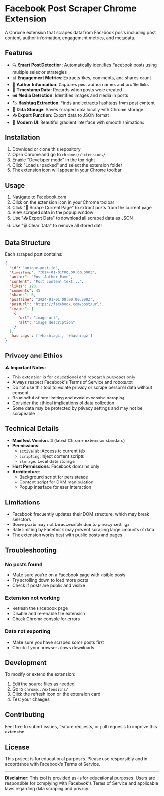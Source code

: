 # Facebook Post Scraper Chrome Extension

A Chrome extension that scrapes data from Facebook posts including post content, author information, engagement metrics, and metadata.

## Features

- 🔍 **Smart Post Detection**: Automatically identifies Facebook posts using multiple selector strategies
- 📊 **Engagement Metrics**: Extracts likes, comments, and shares count
- 👤 **Author Information**: Captures post author names and profile links
- 📅 **Timestamp Data**: Records when posts were created
- 🖼️ **Media Detection**: Identifies images and media in posts
- 🏷️ **Hashtag Extraction**: Finds and extracts hashtags from post content
- 💾 **Data Storage**: Saves scraped data locally with Chrome storage
- 📥 **Export Function**: Export data to JSON format
- 🎨 **Modern UI**: Beautiful gradient interface with smooth animations

## Installation

1. Download or clone this repository
2. Open Chrome and go to `chrome://extensions/`
3. Enable "Developer mode" in the top right
4. Click "Load unpacked" and select the extension folder
5. The extension icon will appear in your Chrome toolbar

## Usage

1. Navigate to Facebook.com
2. Click on the extension icon in your Chrome toolbar
3. Click "🚀 Scrape Current Page" to extract posts from the current page
4. View scraped data in the popup window
5. Use "📥 Export Data" to download all scraped data as JSON
6. Use "🗑️ Clear Data" to remove all stored data

## Data Structure

Each scraped post contains:

```json
{
  "id": "unique-post-id",
  "timestamp": "2024-01-01T00:00:00.000Z",
  "author": "Post Author Name",
  "content": "Post content text...",
  "likes": 123,
  "comments": 45,
  "shares": 6,
  "postTime": "2024-01-01T00:00:00.000Z",
  "postUrl": "https://facebook.com/post/url",
  "images": [
    {
      "url": "image-url",
      "alt": "image description"
    }
  ],
  "hashtags": ["#hashtag1", "#hashtag2"]
}
```

## Privacy and Ethics

⚠️ **Important Notes:**

- This extension is for educational and research purposes only
- Always respect Facebook's Terms of Service and robots.txt
- Do not use this tool to violate privacy or scrape personal data without consent
- Be mindful of rate limiting and avoid excessive scraping
- Consider the ethical implications of data collection
- Some data may be protected by privacy settings and may not be scrapeable

## Technical Details

- **Manifest Version**: 3 (latest Chrome extension standard)
- **Permissions**: 
  - `activeTab`: Access to current tab
  - `scripting`: Inject content scripts
  - `storage`: Local data storage
- **Host Permissions**: Facebook domains only
- **Architecture**: 
  - Background script for persistence
  - Content script for DOM manipulation
  - Popup interface for user interaction

## Limitations

- Facebook frequently updates their DOM structure, which may break selectors
- Some posts may not be accessible due to privacy settings
- Rate limiting by Facebook may prevent scraping large amounts of data
- The extension works best with public posts and pages

## Troubleshooting

### No posts found
- Make sure you're on a Facebook page with visible posts
- Try scrolling down to load more posts
- Check if posts are public and visible

### Extension not working
- Refresh the Facebook page
- Disable and re-enable the extension
- Check Chrome console for errors

### Data not exporting
- Make sure you have scraped some posts first
- Check if your browser allows downloads

## Development

To modify or extend the extension:

1. Edit the source files as needed
2. Go to `chrome://extensions/`
3. Click the refresh icon on the extension card
4. Test your changes

## Contributing

Feel free to submit issues, feature requests, or pull requests to improve this extension.

## License

This project is for educational purposes. Please use responsibly and in accordance with Facebook's Terms of Service.

---

**Disclaimer**: This tool is provided as-is for educational purposes. Users are responsible for complying with Facebook's Terms of Service and applicable laws regarding data scraping and privacy.
